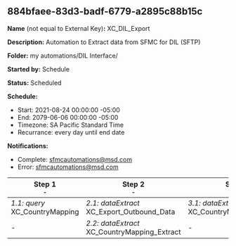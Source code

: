 ## 884bfaee-83d3-badf-6779-a2895c88b15c

**Name** (not equal to External Key)**:** XC_DIL_Export

**Description:** Automation to Extract data from SFMC for DIL (SFTP)

**Folder:** my automations/DIL Interface/

**Started by:** Schedule

**Status:** Scheduled

**Schedule:**

* Start: 2021-08-24 00:00:00 -05:00
* End: 2079-06-06 00:00:00 -05:00
* Timezone: SA Pacific Standard Time
* Recurrance: every day until end date

**Notifications:**

* Complete: sfmcautomations@msd.com
* Error: sfmcautomations@msd.com

| Step 1<br>_<small>-</small>_ | Step 2<br>_<small>-</small>_ | Step 3<br>_<small>-</small>_ | Step 4<br>_<small>-</small>_ |
| --- | --- | --- | --- |
| _1.1: query_<br>XC_CountryMapping | _2.1: dataExtract_<br>XC_Export_Outbound_Data | _3.1: dataExtract_<br>XC_CountryMapping_Convert | _4.1: fileTransfer_<br>XC_Export_Outbound_Data |
| - | _2.2: dataExtract_<br>XC_CountryMapping_Extract | - | _4.2: fileTransfer_<br>XC_CountryMapping_Transfer |
